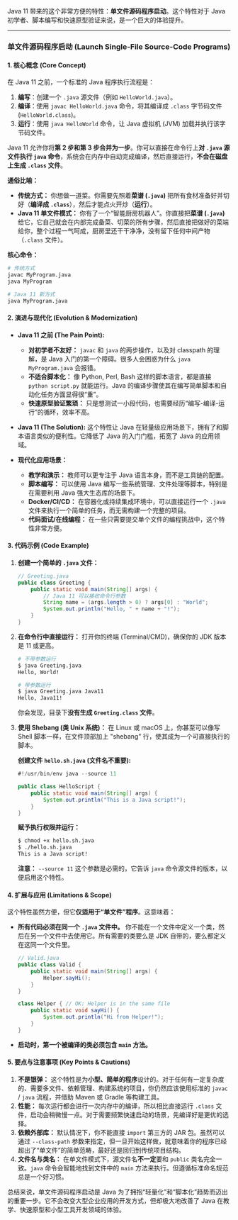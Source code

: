 Java 11 带来的这个非常方便的特性：**单文件源码程序启动**。这个特性对于 Java 初学者、脚本编写和快速原型验证来说，是一个巨大的体验提升。

---

### 单文件源码程序启动 (Launch Single-File Source-Code Programs)

#### 1. 核心概念 (Core Concept)

在 Java 11 之前，一个标准的 Java 程序执行流程是：
1.  **编写**：创建一个 `.java` 源文件（例如 `HelloWorld.java`）。
2.  **编译**：使用 `javac HelloWorld.java` 命令，将其编译成 `.class` 字节码文件 (`HelloWorld.class`)。
3.  **运行**：使用 `java HelloWorld` 命令，让 Java 虚拟机 (JVM) 加载并执行该字节码文件。

Java 11 允许你将**第 2 步和第 3 步合并为一步**。你可以直接在命令行上**对 `.java` 源文件执行 `java` 命令**，系统会在内存中自动完成编译，然后直接运行，**不会在磁盘上生成 `.class` 文件**。

**通俗比喻：**
*   **传统方式：** 你想做一道菜。你需要先照着**菜谱 (`.java`)** 把所有食材准备好并切好（**编译成 `.class`**），然后才能点火开炒（**运行**）。
*   **Java 11 单文件模式：** 你有了一个“智能厨房机器人”。你直接把**菜谱 (`.java`)** 给它，它自己就会在内部完成备菜、切菜的所有步骤，然后直接把做好的菜端给你，整个过程一气呵成，厨房里还干干净净，没有留下任何中间产物（`.class` 文件）。

**核心命令：**
```bash
# 传统方式
javac MyProgram.java
java MyProgram

# Java 11 新方式
java MyProgram.java
```

#### 2. 演进与现代化 (Evolution & Modernization)

*   **Java 11 之前 (The Pain Point):**
    *   **对初学者不友好：** `javac` 和 `java` 的两步操作，以及对 classpath 的理解，是 Java 入门的第一个障碍。很多人会困惑为什么 `java MyProgram.java` 会报错。
    *   **不适合脚本化：** 像 Python, Perl, Bash 这样的脚本语言，都是直接 `python script.py` 就能运行。Java 的编译步骤使其在编写简单脚本和自动化任务方面显得很“重”。
    *   **快速原型验证繁琐：** 只是想测试一小段代码，也需要经历“编写-编译-运行”的循环，效率不高。

*   **Java 11 (The Solution):**
    这个特性让 Java 在轻量级应用场景下，拥有了和脚本语言类似的便利性。它降低了 Java 的入门门槛，拓宽了 Java 的应用领域。

*   **现代化应用场景：**
    *   **教学和演示：** 教师可以更专注于 Java 语言本身，而不是工具链的配置。
    *   **脚本编写：** 可以使用 Java 编写一些系统管理、文件处理等脚本，特别是在需要利用 Java 强大生态库的场景下。
    *   **Docker/CI/CD：** 在容器化或持续集成环境中，可以直接运行一个 `.java` 文件来执行一个简单的任务，而无需构建一个完整的项目。
    *   **代码面试/在线编程：** 在一些只需要提交单个文件的编程挑战中，这个特性非常方便。

#### 3. 代码示例 (Code Example)

1.  **创建一个简单的 `.java` 文件：**
    ```java
    // Greeting.java
    public class Greeting {
        public static void main(String[] args) {
            // Java 11 可以接收命令行参数
            String name = (args.length > 0) ? args[0] : "World";
            System.out.println("Hello, " + name + "!");
        }
    }
    ```

2.  **在命令行中直接运行：**
    打开你的终端 (Terminal/CMD)，确保你的 JDK 版本是 11 或更高。

    ```bash
    # 不带参数运行
    $ java Greeting.java
    Hello, World!

    # 带参数运行
    $ java Greeting.java Java11
    Hello, Java11!
    ```
    你会发现，目录下**没有生成 `Greeting.class` 文件**。

3.  **使用 Shebang (类 Unix 系统)：**
    在 Linux 或 macOS 上，你甚至可以像写 Shell 脚本一样，在文件顶部加上 "shebang" 行，使其成为一个可直接执行的脚本。

    **创建文件 `hello.sh.java` (文件名不重要):**
    ```java
    #!/usr/bin/env java --source 11

    public class HelloScript {
        public static void main(String[] args) {
            System.out.println("This is a Java script!");
        }
    }
    ```

    **赋予执行权限并运行：**
    ```bash
    $ chmod +x hello.sh.java
    $ ./hello.sh.java
    This is a Java script!
    ```
    **注意：** `--source 11` 这个参数是必需的，它告诉 `java` 命令源文件的版本，以便启用这个特性。

#### 4. 扩展与应用 (Limitations & Scope)

这个特性虽然方便，但它**仅适用于“单文件”程序**。这意味着：

*   **所有代码必须在同一个 `.java` 文件中。** 你不能在一个文件中定义一个类，然后在另一个文件中去使用它。所有需要的类要么是 JDK 自带的，要么都定义在这同一个文件里。
    ```java
    // Valid.java
    public class Valid {
        public static void main(String[] args) {
            Helper.sayHi();
        }
    }

    class Helper { // OK: Helper is in the same file
        public static void sayHi() {
            System.out.println("Hi from Helper!");
        }
    }
    ```
    
*   **启动时，第一个被编译的类必须包含 `main` 方法。**

#### 5. 要点与注意事项 (Key Points & Cautions)

1.  **不是银弹：** 这个特性是为**小型、简单的程序**设计的。对于任何有一定复杂度的、需要多文件、依赖管理、构建系统的项目，你仍然应该使用标准的 `javac` / `java` 流程，并借助 Maven 或 Gradle 等构建工具。
2.  **性能：** 每次运行都会进行一次内存中的编译，所以相比直接运行 `.class` 文件，启动会稍微慢一点。对于需要频繁快速启动的场景，先编译好是更优的选择。
3.  **依赖外部库：** 默认情况下，你不能直接 `import` 第三方的 JAR 包。虽然可以通过 `--class-path` 参数来指定，但一旦开始这样做，就意味着你的程序已经超出了“单文件”的简单范畴，最好还是回归到传统项目结构。
4.  **文件名与类名：** 在单文件模式下，源文件名**不一定**要和 `public` 类名完全一致。`java` 命令会智能地找到文件中的 `main` 方法来执行。但遵循标准命名规范总是一个好习惯。

总结来说，单文件源码程序启动是 Java 为了拥抱“轻量化”和“脚本化”趋势而迈出的重要一步。它不会改变大型企业应用的开发方式，但却极大地改善了 Java 在教学、快速原型和小型工具开发领域的体验。